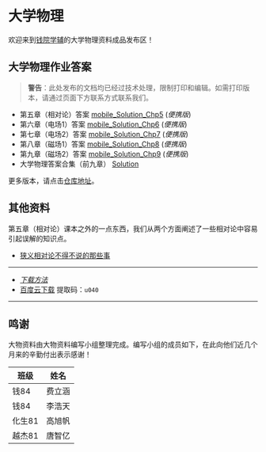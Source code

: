 # 大学物理
欢迎来到[钱院学辅](qyxf.github.io)的大学物理资料成品发布区！

## 大学物理作业答案
> **警告**：此处发布的文档均已经过技术处理，限制打印和编辑。如需打印版本，请通过页面下方联系方式联系我们。

- 第五章（相对论）答案 [mobile_Solution_Chp5](https://github.com/qyxf/BookHub/raw/master/003.%E5%A4%A7%E5%AD%A6%E7%89%A9%E7%90%86/mobile_Solution_Chp5.pdf)  (*便携版*)
- 第六章（电场1）答案 [mobile_Solution_Chp6](https://github.com/qyxf/BookHub/raw/master/003.%E5%A4%A7%E5%AD%A6%E7%89%A9%E7%90%86/mobile_Solution_Chp6.pdf)  (*便携版*)
- 第七章（电场2）答案 [mobile_Solution_Chp7](https://github.com/qyxf/BookHub/raw/master/003.%E5%A4%A7%E5%AD%A6%E7%89%A9%E7%90%86/mobile_Solution_Chp7.pdf)  (*便携版*)
- 第八章（磁场1）答案 [mobile_Solution_Chp8](https://github.com/qyxf/BookHub/raw/master/003.%E5%A4%A7%E5%AD%A6%E7%89%A9%E7%90%86/mobile_Solution_Chp8.pdf)  (*便携版*)
- 第九章（磁场2）答案 [mobile_Solution_Chp9](https://github.com/qyxf/BookHub/raw/master/003.%E5%A4%A7%E5%AD%A6%E7%89%A9%E7%90%86/mobile_Solution_Chp9.pdf)  (*便携版*)
- 大学物理答案合集（前九章） [Solution](https://github.com/qyxf/BookHub/raw/master/003.%E5%A4%A7%E5%AD%A6%E7%89%A9%E7%90%86/Solution.pdf)

更多版本，请点击[仓库地址](https://github.com/qyxf/BookHub/tree/master/003.%E5%A4%A7%E5%AD%A6%E7%89%A9%E7%90%86)。


## 其他资料

第五章（相对论）课本之外的一点东西，我们从两个方面阐述了一些相对论中容易引起误解的知识点。

- [狭义相对论不得不说的那些事](https://github.com/qyxf/BookHub/raw/master/003.%E5%A4%A7%E5%AD%A6%E7%89%A9%E7%90%86/%E7%8B%AD%E4%B9%89%E7%9B%B8%E5%AF%B9%E8%AE%BA%E4%B8%8D%E5%BE%97%E4%B8%8D%E8%AF%B4%E7%9A%84%E9%82%A3%E4%BA%9B%E4%BA%8B.pdf)

---

- [*下载方法*](/others/Guidance)
- [百度云下载](https://pan.baidu.com/s/1emTrfBBTYFzZXRn7O99EFg)
  提取码：`u040` 

---

## 鸣谢

大物资料由大物资料编写小组整理完成。编写小组的成员如下，在此向他们近几个月来的辛勤付出表示感谢！

| 班级   | 姓名   |
| ------ | ------ |
| 钱84   | 费立涵 |
| 钱84   | 李浩天 |
| 化生81 | 高旭帆 |
| 越杰81 | 唐智亿 |

